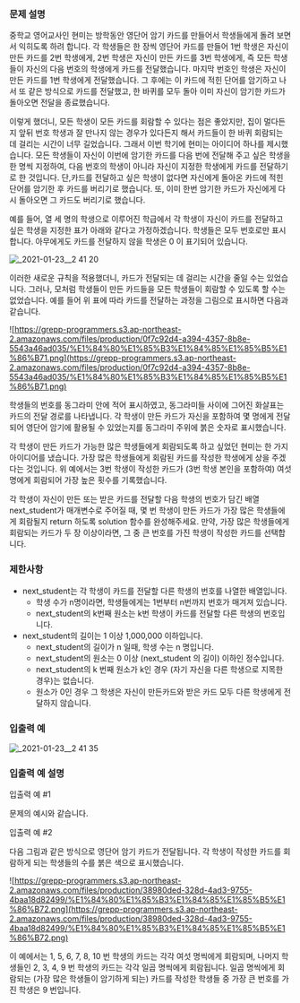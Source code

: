 ### **문제 설명**

중학교 영어교사인 현미는 방학동안 영단어 암기 카드를 만들어서 학생들에게 돌려 보면서 익히도록 하려 합니다. 각 학생들은 한 장씩 영단어 카드를 만들어 1번 학생은 자신이 만든 카드를 2번 학생에게, 2번 학생은 자신이 만든 카드를 3번 학생에게, 즉 모든 학생들이 자신의 다음 번호의 학생에게 카드를 전달했습니다. 마지막 번호인 학생은 자신이 만든 카드를 1번 학생에게 전달했습니다. 그 후에는 이 카드에 적힌 단어를 암기하고 나서 또 같은 방식으로 카드를 전달했고, 한 바퀴를 모두 돌아 이미 자신이 암기한 카드가 돌아오면 전달을 종료했습니다.

이렇게 했더니, 모든 학생이 모든 카드를 회람할 수 있다는 점은 좋았지만, 집이 멀다든지 앞뒤 번호 학생과 잘 만나지 않는 경우가 있다든지 해서 카드들이 한 바퀴 회람되는 데 걸리는 시간이 너무 길었습니다. 그래서 이번 학기에 현미는 아이디어 하나를 제시했습니다. 모든 학생들이 자신이 이번에 암기한 카드를 다음 번에 전달해 주고 싶은 학생을 한 명씩 지정하여, 다음 번호의 학생이 아니라 자신이 지정한 학생에게 카드를 전달하기로 한 것입니다. 단,카드를 전달하고 싶은 학생이 없다면 자신에게 돌아온 카드에 적힌 단어를 암기한 후 카드를 버리기로 했습니다. 또, 이미 한번 암기한 카드가 자신에게 다시 돌아오면 그 카드도 버리기로 했습니다.

예를 들어, 열 세 명의 학생으로 이루어진 학급에서 각 학생이 자신이 카드를 전달하고 싶은 학생을 지정한 표가 아래와 같다고 가정하겠습니다. 학생들은 모두 번호로만 표시합니다. 아무에게도 카드를 전달하지 않을 학생은 0 이 표기되어 있습니다.

![_2021-01-23__2 41 20](https://user-images.githubusercontent.com/33803975/105571184-628d4a80-5d91-11eb-92d4-34f24eaed43c.png)


이러한 새로운 규칙을 적용했더니, 카드가 전달되는 데 걸리는 시간을 줄일 수는 있었습니다. 그러나, 모처럼 학생들이 만든 카드들을 모든 학생들이 회람할 수 있도록 할 수는 없었습니다. 예를 들어 위 표에 따라 카드를 전달하는 과정을 그림으로 표시하면 다음과 같습니다.

![https://grepp-programmers.s3.ap-northeast-2.amazonaws.com/files/production/0f7c92d4-a394-4357-8b8e-5543a46ad035/%E1%84%80%E1%85%B3%E1%84%85%E1%85%B5%E1%86%B71.png](https://grepp-programmers.s3.ap-northeast-2.amazonaws.com/files/production/0f7c92d4-a394-4357-8b8e-5543a46ad035/%E1%84%80%E1%85%B3%E1%84%85%E1%85%B5%E1%86%B71.png)

학생들의 번호를 동그라미 안에 적어 표시하였고, 동그라미들 사이에 그어진 화살표는 카드의 전달 경로를 나타냅니다. 각 학생이 만든 카드가 자신을 포함하여 몇 명에게 전달되어 영단어 암기에 활용될 수 있었는지를 동그라미 주위에 붉은 숫자로 표시했습니다.

각 학생이 만든 카드가 가능한 많은 학생들에게 회람되도록 하고 싶었던 현미는 한 가지 아이디어를 냈습니다. 가장 많은 학생들에게 회람된 카드를 작성한 학생에게 상을 주겠다는 것입니다. 위 예에서는 3번 학생이 작성한 카드가 (3번 학생 본인을 포함하여) 여섯 명에게 회람되어 가장 높은 횟수를 기록했습니다.

각 학생이 자신이 만든 또는 받은 카드를 전달할 다음 학생의 번호가 담긴 배열 next_student가 매개변수로 주어질 때, 몇 번 학생이 만든 카드가 가장 많은 학생들에게 회람될지 return 하도록 solution 함수를 완성해주세요. 만약, 가장 많은 학생들에게 회람되는 카드가 두 장 이상이라면, 그 중 큰 번호를 가진 학생이 작성한 카드를 선택합니다.

### 제한사항

- next_student는 각 학생이 카드를 전달할 다른 학생의 번호를 나열한 배열입니다.
    - 학생 수가 n명이라면, 학생들에게는 1번부터 n번까지 번호가 매겨져 있습니다.
    - next_student의 k번째 원소는 k번 학생이 카드를 전달할 다른 학생의 번호입니다.
- next_student의 길이는 1 이상 1,000,000 이하입니다.
    - next_student의 길이가 n 일때, 학생 수는 n 명입니다.
    - next_student의 원소는 0 이상 (next_student 의 길이) 이하인 정수입니다.
    - next_student의 k 번째 원소가 k인 경우 (자기 자신을 다른 학생으로 지목한 경우)는 없습니다.
    - 원소가 0인 경우 그 학생은 자신이 만든카드와 받은 카드 모두 다른 학생에게 전달하지 않습니다.

### 입출력 예

![_2021-01-23__2 41 35](https://user-images.githubusercontent.com/33803975/105571118-95830e80-5d90-11eb-87d4-b4108d6962be.png)


### 입출력 예 설명

입출력 예 #1

문제의 예시와 같습니다.

입출력 예 #2

다음 그림과 같은 방식으로 영단어 암기 카드가 전달됩니다. 각 학생이 작성한 카드를 회람하게 되는 학생들의 수를 붉은 색으로 표시했습니다.

![https://grepp-programmers.s3.ap-northeast-2.amazonaws.com/files/production/38980ded-328d-4ad3-9755-4baa18d82499/%E1%84%80%E1%85%B3%E1%84%85%E1%85%B5%E1%86%B72.png](https://grepp-programmers.s3.ap-northeast-2.amazonaws.com/files/production/38980ded-328d-4ad3-9755-4baa18d82499/%E1%84%80%E1%85%B3%E1%84%85%E1%85%B5%E1%86%B72.png)

이 예에서는 1, 5, 6, 7, 8, 10 번 학생의 카드는 각각 여섯 명씩에게 회람되며, 나머지 학생들인 2, 3, 4, 9 번 학생의 카드는 각각 일곱 명씩에게 회람됩니다. 일곱 명씩에게 회람되는 (가장 많은 학생들이 암기하게 되는) 카드를 작성한 학생들 중 가장 큰 번호를 가진 학생은 9 번입니다.